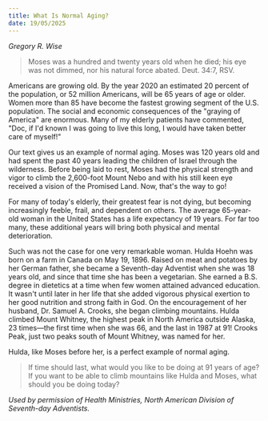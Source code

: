 ```yaml
---
title: What Is Normal Aging?
date: 19/05/2025
---
```


_Gregory R. Wise_

> <p></p>
> Moses was a hundred and twenty years old when he died; his eye was not dimmed, nor his natural force abated. Deut. 34:7, RSV.

Americans are growing old. By the year 2020 an estimated 20 percent of the population, or 52 million Americans, will be 65 years of age or older. Women more than 85 have become the fastest growing segment of the U.S. population. The social and economic consequences of the "graying of America" are enormous. Many of my elderly patients have commented, "Doc, if I'd known I was going to live this long, I would have taken better care of myself!"

Our text gives us an example of normal aging. Moses was 120 years old and had spent the past 40 years leading the children of Israel through the wilderness. Before being laid to rest, Moses had the physical strength and vigor to climb the 2,600-foot Mount Nebo and with his still keen eye received a vision of the Promised Land. Now, that's the way to go!

For many of today's elderly, their greatest fear is not dying, but becoming increasingly feeble, frail, and dependent on others. The average 65-year-old woman in the United States has a life expectancy of 19 years. For far too many, these additional years will bring both physical and mental deterioration.

Such was not the case for one very remarkable woman. Hulda Hoehn was born on a farm in Canada on May 19, 1896. Raised on meat and potatoes by her German father, she became a Seventh-day Adventist when she was 18 years old, and since that time she has been a vegetarian. She earned a B.S. degree in dietetics at a time when few women attained advanced education. It wasn't until later in her life that she added vigorous physical exertion to her good nutrition and strong faith in God. On the encouragement of her husband, Dr. Samuel A. Crooks, she began climbing mountains. Hulda climbed Mount Whitney, the highest peak in North America outside Alaska, 23 times—the first time when she was 66, and the last in 1987 at 91! Crooks Peak, just two peaks south of Mount Whitney, was named for her.

Hulda, like Moses before her, is a perfect example of normal aging.

> <callout></callout>
> If time should last, what would you like to be doing at 91 years of age? If you want to be able to climb mountains like Hulda and Moses, what should you be doing today?

_Used by permission of Health Ministries, North American Division of Seventh-day Adventists._